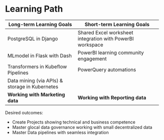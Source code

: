 # Learning Path

Long-term Learning Goals | Short-term Learning Goals
------------------------ | -------------------------
PostgreSQL in Django  | Shared Excel worksheet integration with PowerBI workspace
MLmodel in Flask with Dash | PowerBI learning community engagement
Transformers in Kubeflow Pipelines | PowerQuery automations
Data mining (via APIs) & storage in Kubernetes | $\quad$ 
**Working with Marketing data** | **Working with Reporting data**

Desired outcomes:
* Create Projects showing technical and business competence
* Master glocal data governance working with small decentralized data
* Master Data pipelines with seamless integration 